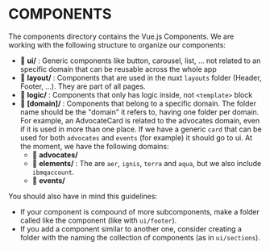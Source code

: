 # COMPONENTS

The components directory contains the Vue.js Components. We are working with the following structure to organize our components:
- 📁 **ui/** : Generic components like button, carousel, list, ... not related to an specific domain that can be reusable across the whole app
- 📁 **layout/** : Components that are used in the nuxt `layouts` folder (Header, Footer, ...). They are part of all pages.
- 📁 **logic/** : Components that only has logic inside, not `<template>` block
- 📁 **[domain]/** : Components that belong to a specific domain. The folder name should be the "domain" it refers to, having one folder per domain. For example, an AdvocateCard is related to the advocates domain, even if it is used in more than one place. If we have a generic `card` that can be used for both `advocates` and `events` (for example) it should go to ui. At the moment, we have the following domains:
    - 📁 **advocates/**
    - 📁 **elements/** : The are `aer`, `ignis`, `terra` and `aqua`, but we also include `ibmqaccount`.
    - 📁 **events/**

You should also have in mind this guidelines:
- If your component is compound of more subcomponents, make a folder called like the component (like with `ui/footer`).
- If you add a component similar to another one, consider creating a folder with the naming the collection of components (as in `ui/sections`).
